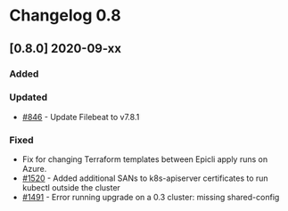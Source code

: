 # Changelog 0.8

## [0.8.0] 2020-09-xx

### Added

### Updated

- [#846](https://github.com/epiphany-platform/epiphany/issues/846) - Update Filebeat to v7.8.1

### Fixed

- Fix for changing Terraform templates between Epicli apply runs on Azure.
- [#1520](https://github.com/epiphany-platform/epiphany/issues/1520) - Added additional SANs to k8s-apiserver certificates to run kubectl outside the cluster
- [#1491](https://github.com/epiphany-platform/epiphany/issues/1491) - Error running upgrade on a 0.3 cluster: missing shared-config
